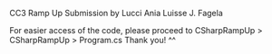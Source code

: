 CC3 Ramp Up Submission by Lucci Ania Luisse J. Fagela 

For easier access of the code, please proceed to CSharpRampUp > CSharpRampUp > Program.cs Thank you! ^^
